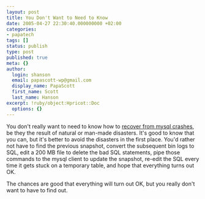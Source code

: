 ```yaml
---
layout: post
title: You Don't Want to Need to Know
date: 2005-04-27 22:30:40.000000000 +02:00
categories:
- papatech
tags: []
status: publish
type: post
published: true
meta: {}
author:
  login: shanson
  email: papascott-wp@gmail.com
  display_name: PapaScott
  first_name: Scott
  last_name: Hanson
excerpt: !ruby/object:Hpricot::Doc
  options: {}
---
```

<p>You don't really want to need to know how to <a href="http://dev.mysql.com/tech-resources/articles/recovering-from-crashes.html" title="Recovering from Crashes">recover from mysql crashes</a>, be they the result of natural or man-made disasters. It's good to know that you can, but it's better to avoid the disasters in the first place. You'd rather not have to find the previous snapshot, convert the subsequent bin logs to SQL, edit a 200 MB file to delete the bad SQL statements, pipe those commands to the mysql client to update the snapshot, re-edit the SQL every time it gets stuck on a temporary table, and hope that everything turns out OK.</p>
<p>The chances are good that everything will turn out OK, but you really don't want to have to find out.</p>
